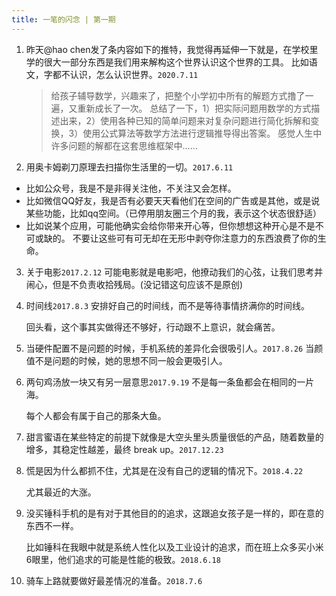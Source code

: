 ```yaml
---
title: 一笔的闪念 | 第一期
---
```

1. 昨天@hao chen发了条内容如下的推特，我觉得再延伸一下就是，在学校里学的很大一部分东西是我们用来解构这个世界认识这个世界的工具。
    比如语文，字都不认识，怎么认识世界。`2020.7.11`

   > 给孩子辅导数学，兴趣来了，把整个小学初中所有的解题方式撸了一遍，又重新成长了一次。
   > 总结了一下，1）把实际问题用数学的方式描述出来，2）使用各种已知的简单问题来对复杂问题进行简化拆解和变换，3）使用公式算法等数学方法进行逻辑推导得出答案。
   > 感觉人生中许多问题的解都在这套思维框架中……   

2. 用奥卡姆剃刀原理去扫描你生活里的一切。`2017.6.11`
- 比如公众号，我是不是非得关注他，不关注又会怎样。
- 比如微信QQ好友，我是否有必要天天看他们在空间的广告或是其他，或是说某些功能，比如qq空间。（已停用朋友圈三个月的我，表示这个状态很舒适）
- 比如说某个应用，可能他确实会给你带来开心等，但你想想这种开心是不是不可或缺的。
   不要让这些可有可无却在无形中剥夺你注意力的东西浪费了你的生命。
                                               
3. 关于电影`2017.2.12`
   可能电影就是电影吧，他撩动我们的心弦，让我们思考并闹心，但是不负责收拾残局。(没记错这句应该不是原创)
   
4. 时间线`2017.8.3`
   安排好自己的时间线，而不是等待事情挤满你的时间线。
   
   回头看，这个事其实做得还不够好，行动跟不上意识，就会痛苦。
   
5. 当硬件配置不是问题的时候，手机系统的差异化会很吸引人。`2017.8.26`
   当颜值不是问题的时候，她的思想不同一般会更吸引人。

6. 两句鸡汤放一块又有另一层意思`2017.9.19`
   不是每一条鱼都会在相同的一片海。
    
   每个人都会有属于自己的那条大鱼。
   
7. 甜言蜜语在某些特定的前提下就像是大空头里头质量很低的产品，随着数量的增多，其稳定性越差，最终 break up。`2017.12.23`

8. 慌是因为什么都抓不住，尤其是在没有自己的逻辑的情况下。`2018.4.22`

   尤其最近的大涨。
   
9. 没买锤科手机的是有对于其他目的的追求，这跟追女孩子是一样的，即在意的东西不一样。

   比如锤科在我眼中就是系统人性化以及工业设计的追求，而在班上众多买小米6眼里，他们追求的可能是性能的极致。`2018.6.18`
   
10. 骑车上路就要做好最差情况的准备。`2018.7.6`

<CommonFooter-ForIdea></CommonFooter-ForIdea>